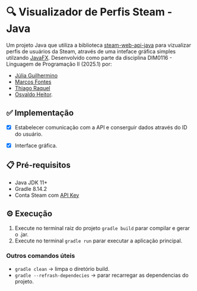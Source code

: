 # 🔍 Visualizador de Perfis Steam - Java

Um projeto Java que utiliza a biblioteca [steam-web-api-java](https://github.com/lpradel/steam-web-api-java) para vizualizar perfis de usuários da Steam, através de uma inteface gráfica simples utilzando [JavaFX](https://openjfx.io).
Desenvolvido como parte da disciplina DIM0116 - Linguagem de Programação II (2025.1) por:
- [Júlia Guilhermino](https://github.com/JuhGuilhermino)
- [Marcos Fontes](https://github.com/Marcosfont2)
- [Thiago Raquel](https://github.com/thiagoraquel)
- [Osvaldo Heitor](https://github.com/GothHeit).

## ✅ Implementação
- [x] Estabelecer comunicação com a API e conserguir dados através do ID do usuário.
- [x] Interface gráfica.


## 📋 Pré-requisitos

- Java JDK 11+
- Gradle 8.14.2
- Conta Steam com [API Key](https://steamcommunity.com/dev/apikey)

## ⚙️ Execução
1. Execute no terminal raiz do projeto `gradle build` parar compilar e gerar o .jar.
2. Execute no terminal `gradle run` parar executar a aplicação principal.
### Outros comandos úteis
- `gradle clean` -> limpa o diretório build.
- `gradle --refrash-dependecies` -> parar recarregar as dependencias do projeto.



